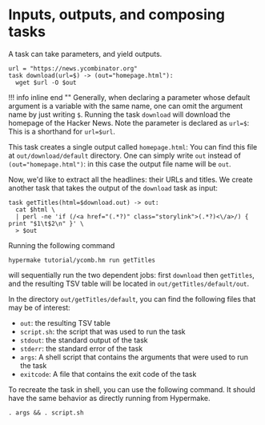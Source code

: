 # Inputs, outputs, and composing tasks

A task can take parameters, and yield outputs.
```shell
url = "https://news.ycombinator.org"
task download(url=$) -> (out="homepage.html"):
  wget $url -O $out
```

!!! info inline end ""
    Generally, when declaring a parameter whose default argument is a variable with the same name,
    one can omit the argument name by just writing `$`.
Running the task `download` will download the homepage of the Hacker News. Note the parameter is declared as `url=$`: 
This is a shorthand for `url=$url`.

This task creates a single output called `homepage.html`: You can find this file at `out/download/default` directory. 
One can simply write `out` instead of `(out="homepage.html")`: in this case the output file name will be `out`.

Now, we'd like to extract all the headlines: their URLs and titles.
We create another task that takes the output of the `download` task as input:
```shell
task getTitles(html=$download.out) -> out:
  cat $html \
  | perl -ne 'if (/<a href="(.*?)" class="storylink">(.*?)<\/a>/) { print "$1\t$2\n" }' \
  > $out
```

Running the following command
```shell
hypermake tutorial/ycomb.hm run getTitles
```
will sequentially run the two dependent jobs: first `download` then `getTitles`,
and the resulting TSV table will be located in `out/getTitles/default/out`.

In the directory `out/getTitles/default`, you can find the following files that may be of interest:

  * `out`: the resulting TSV table
  * `script.sh`: the script that was used to run the task
  * `stdout`: the standard output of the task
  * `stderr`: the standard error of the task
  * `args`: A shell script that contains the arguments that were used to run the task
  * `exitcode`: A file that contains the exit code of the task

To recreate the task in shell, you can use the following command. It should have the same behavior as directly running from Hypermake.
```shell
. args && . script.sh
```
